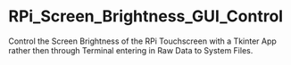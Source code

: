 # RPi_Screen_Brightness_GUI_Control
Control the Screen Brightness of the RPi Touchscreen with a Tkinter App rather 
then through Terminal entering in Raw Data to System Files. 

